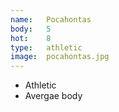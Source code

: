 ```yaml
---
name:	Pocahontas
body:	5
hot:	8
type:	athletic
image:	pocahontas.jpg
---
```

* Athletic
* Avergae body
